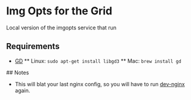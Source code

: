 # Img Opts for the Grid
Local version of the imgopts service that run

## Requirements
* [GD](http://libgd.github.io/)
** Linux: `sudo apt-get install libgd3`
** Mac:  `brew install gd`

## Notes

* This will blat your last nginx config, so you will have to run
[dev-nginx](https://github.com/guardian/dev-nginx) again.
